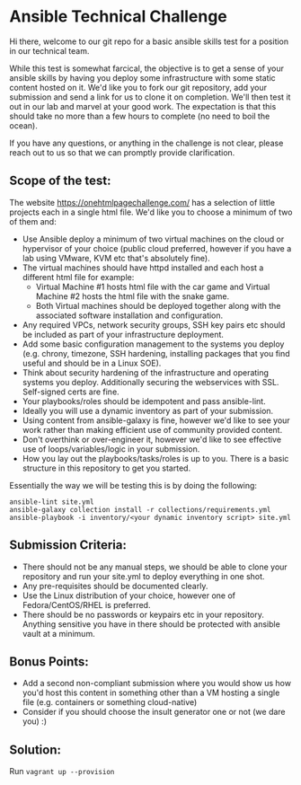 # Ansible Technical Challenge

Hi there, welcome to our git repo for a basic ansible skills test for a position in our technical team.

While this test is somewhat farcical, the objective is to get a sense of your ansible skills by having you deploy some infrastructure with some static content hosted on it. We'd like you to fork our git repository, add your submission and send a link for us to clone it on completion. We'll then test it out in our lab and marvel at your good work. The expectation is that this should take no more than a few hours to complete (no need to boil the ocean).

If you have any questions, or anything in the challenge is not clear, please reach out to us so that we can promptly provide clarification.

## Scope of the test:

The website https://onehtmlpagechallenge.com/ has a selection of little projects each in a single html file. We'd like you to choose a minimum of two of them and:

- Use Ansible deploy a minimum of two virtual machines on the cloud or hypervisor of your choice (public cloud preferred, however if you have a lab using VMware, KVM etc that's absolutely fine).
- The virtual machines should have httpd installed and each host a different html file for example:
	- Virtual Machine #1 hosts html file with the car game and Virtual Machine #2 hosts the html file with the snake game.
	- Both Virtual machines should be deployed together along with the associated software installation and configuration.
- Any required VPCs, network security groups, SSH key pairs etc should be included as part of your infrastructure deployment.
- Add some basic configuration management to the systems you deploy (e.g. chrony, timezone, SSH hardening, installing packages that you find useful and should be in a Linux SOE).
- Think about security hardening of the infrastructure and operating systems you deploy. Additionally securing the webservices with SSL. Self-signed certs are fine.
- Your playbooks/roles should be idempotent and pass ansible-lint.
- Ideally you will use a dynamic inventory as part of your submission.
- Using content from ansible-galaxy is fine, however we'd like to see your work rather than making efficient use of community provided content.
- Don't overthink or over-engineer it, however we'd like to see effective use of loops/variables/logic in your submission.
- How you lay out the playbooks/tasks/roles is up to you. There is a basic structure in this repository to get you started.

Essentially the way we will be testing this is by doing the following:

```
ansible-lint site.yml
ansible-galaxy collection install -r collections/requirements.yml
ansible-playbook -i inventory/<your dynamic inventory script> site.yml
```

## Submission Criteria:

- There should not be any manual steps, we should be able to clone your repository and run your site.yml to deploy everything in one shot.
- Any pre-requisites should be documented clearly.
- Use the Linux distribution of your choice, however one of Fedora/CentOS/RHEL is preferred.
- There should be no passwords or keypairs etc in your repository. Anything sensitive you have in there should be protected with ansible vault at a minimum.

## Bonus Points:

- Add a second non-compliant submission where you would show us how you'd host this content in something other than a VM hosting a single file (e.g. containers or something cloud-native)
- Consider if you should choose the insult generator one or not (we dare you) :)

## Solution:
Run `vagrant up --provision`
